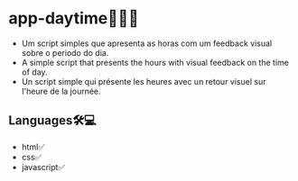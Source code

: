# app-daytime🌅🌇🌆

- Um script simples que apresenta as horas com um feedback visual sobre o periodo do dia.
- A simple script that presents the hours with visual feedback on the time of day.
- Un script simple qui présente les heures avec un retour visuel sur l'heure de la journée.

## Languages🛠💻
- html✅
- css✅
- javascript✅

